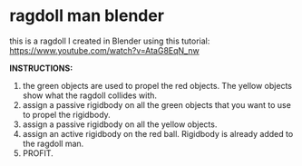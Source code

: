 # ragdoll man blender
 this is a ragdoll I created in Blender using this tutorial: https://www.youtube.com/watch?v=AtaG8EqN_nw
 
 **INSTRUCTIONS:**
 1. the green objects are used to propel the red objects. The yellow objects show what the ragdoll collides with.
 2. assign a passive rigidbody on all the green objects that you want to use to propel the rigidbody.
 3. assign a passive rigidbody on all the yellow objects.
 4. assign an active rigidbody on the red ball. Rigidbody is already added to the ragdoll man.
 5. PROFIT.
